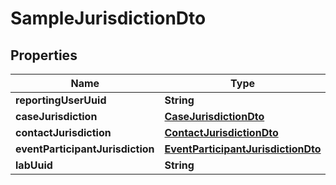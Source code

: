 # SampleJurisdictionDto

## Properties
Name | Type | Description | Notes
------------ | ------------- | ------------- | -------------
**reportingUserUuid** | **String** |  |  [optional]
**caseJurisdiction** | [**CaseJurisdictionDto**](CaseJurisdictionDto.md) |  |  [optional]
**contactJurisdiction** | [**ContactJurisdictionDto**](ContactJurisdictionDto.md) |  |  [optional]
**eventParticipantJurisdiction** | [**EventParticipantJurisdictionDto**](EventParticipantJurisdictionDto.md) |  |  [optional]
**labUuid** | **String** |  |  [optional]
